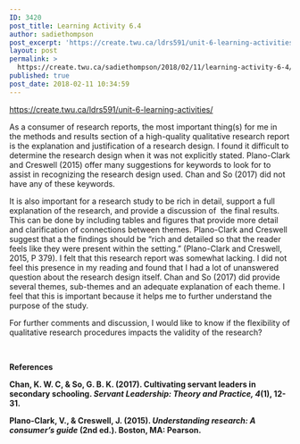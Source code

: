 ```yaml
---
ID: 3420
post_title: Learning Activity 6.4
author: sadiethompson
post_excerpt: 'https://create.twu.ca/ldrs591/unit-6-learning-activities/ As a consumer of research reports, the most important thing(s) for me in the methods and results section of a high-quality qualitative research report is the explanation and justification of a research design. I found it difficult to determine the research design when it was not explicitly stated. Plano-Clark and Creswell (2015) offer many &hellip; <p><a href="https://create.twu.ca/sadiethompson/2018/02/11/learning-activity-6-4/">Continue reading<span> "Learning Activity 6.4"</span></a></p>'
layout: post
permalink: >
  https://create.twu.ca/sadiethompson/2018/02/11/learning-activity-6-4/
published: true
post_date: 2018-02-11 10:34:59
---
```

<a href="https://create.twu.ca/ldrs591/unit-6-learning-activities/"><span style="font-weight: 400">https://create.twu.ca/ldrs591/unit-6-learning-activities/</span></a>

<span style="font-weight: 400">As a consumer of research reports, the most important thing(s) for me in the methods and results section of a high-quality qualitative research report is the explanation and justification of a research design. I found it difficult to determine the research design when it was not explicitly stated. Plano-Clark and Creswell (2015) offer many suggestions for keywords to look for to assist in recognizing the research design used. Chan and So (2017) did not have any of these keywords. </span>

<span style="font-weight: 400">It is also important for a research study to be rich in detail, support a full explanation of the research, and provide a discussion of  the final results. This can be done by including tables and figures that provide more detail and clarification of connections between themes. Plano-Clark and Creswell suggest that a the findings should be “rich and detailed so that the reader feels like they were present within the setting.” (Plano-Clark and Creswell, 2015, P 379). I felt that this research report was somewhat lacking. I did not feel this presence in my reading and found that I had a lot of unanswered question about the research design itself. Chan and So (2017) did provide several themes, sub-themes and an adequate explanation of each theme. I feel that this is important because it helps me to further understand the purpose of the study.</span>

<span style="font-weight: 400">For further comments and discussion, I would like to know if the flexibility of qualitative research procedures impacts the validity of the research?</span>

&nbsp;

<b>References</b>

<b>Chan, K. W. C, &amp; So, G. B. K. (2017). Cultivating servant leaders in secondary schooling. </b><b><i>Servant Leadership: Theory and Practice, 4</i></b><b>(1), 12-31.</b>

<b>Plano-Clark, V., &amp; Creswell, J. (2015). </b><b><i>Understanding research: A consumer’s guide</i></b><b> (2nd ed.). Boston, MA: Pearson.</b>